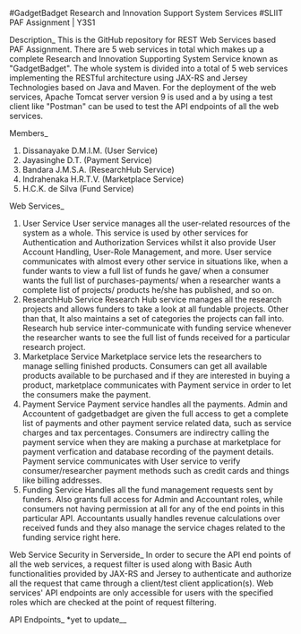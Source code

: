 #GadgetBadget Research and Innovation Support System Services
#SLIIT PAF Assignment | Y3S1

Description_
This is the GitHub repository for REST Web Services based PAF Assignment. There are 5 web services in total which makes up a 
complete Research and Innovation Supporting System Service known as "GadgetBadget". The whole system is divided into a total 
of 5 web services implementing the RESTful architecture using JAX-RS and Jersey Technologies based on Java and Maven. For the
deployment of the web services, Apache Tomcat server version 9 is used and a by using a test client like "Postman" can be 
used to test the API endpoints of all the web services.

Members_
1. Dissanayake D.M.I.M. (User Service)
2. Jayasinghe D.T. (Payment Service)
3. Bandara J.M.S.A. (ResearchHub Service)
4. Indrahenaka H.R.T.V. (Marketplace Service)
5. H.C.K. de Silva (Fund Service)

Web Services_
1. User Service
    User service manages all the user-related resources of the system as a whole. This service is used by other services for 
    Authentication and Authorization Services whilst it also provide User Account Handling, User-Role Management, and more. 
    User service communicates with almost every other service in situations like, when a funder wants to view a full list of 
    funds he gave/ when a consumer wants the full list of purchases-payments/ when a researcher wants a complete list of projects/
    products he/she has published, and so on.
2. ResearchHub Service
    Research Hub service manages all the research projects and allows funders to take a look at all fundable projects. Other 
    than that, It also maintains a set of categories the projects can fall into. Research hub service inter-communicate with 
    funding service whenever the researcher wants to see the full list of funds received for a particular research project.
3. Marketplace Service
    Marketplace service lets the researchers to manage selling finished products. Consumers can get all available products 
    available to be purchased and if they are interested in buying a product, marketplace communicates with Payment service 
    in order to let the consumers make the payment.
4. Payment Service
    Payment service handles all the payments. Admin and Accountent of gadgetbadget are given the full access to get a complete 
    list of payments and other payment service related data, such as service charges and tax percentages. Consumers are indirectry 
    calling the payment service when they are making a purchase at marketplace for payment verfication and database recording
    of the payment details. Payment service communicates with User service to verify consumer/researcher payment methods such as 
    credit cards and things like billing addresses.
5. Funding Service
    Handles all the fund management requests sent by funders. Also grants full access for Admin and Accountant roles, while consumers
    not having permission at all for any of the end points in this particular API. Accountants usually handles revenue calculations over 
    received funds and they also manage the service chages related to the funding service right here. 
    
Web Service Security in Serverside_
    In order to secure the API end points of all the web services, a request filter is used along with Basic Auth functionalities 
    provided by JAX-RS and Jersey to authenticate and authorize all the request that came through a client/test client application(s).
    Web services' API endpoints are only accessible for users with the specified roles which are checked at the point of request filtering.
    
API Endpoints_
    *yet to update__
